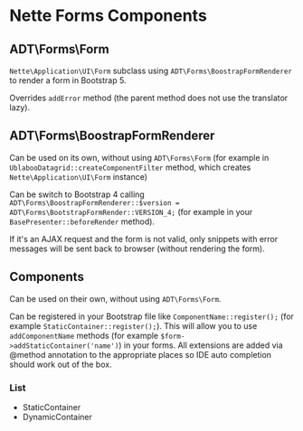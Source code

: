 # Nette Forms Components

## ADT\Forms\Form

`Nette\Application\UI\Form` subclass using `ADT\Forms\BoostrapFormRenderer` to render a form in Bootstrap 5.

Overrides `addError` method (the parent method does not use the translator lazy).

## ADT\Forms\BoostrapFormRenderer

Can be used on its own, without using `ADT\Forms\Form` (for example in `UblabooDatagrid::createComponentFilter` method, which creates `Nette\Application\UI\Form` instance)

Can be switch to Bootstrap 4 calling `ADT\Forms\BoostrapFormRenderer::$version = ADT\Forms\BootstrapFormRender::VERSION_4;` (for example in your `BasePresenter::beforeRender` method).

If it's an AJAX request and the form is not valid, only snippets with error messages will be sent back to browser (without rendering the form).

## Components

Can be used on their own, without using `ADT\Forms\Form`.

Can be registered in your Bootstrap file like `ComponentName::register();` (for example `StaticContainer::register();`). This will allow you to use `addComponentName` methods (for example `$form->addStaticContainer('name')`) in your forms. All extensions are added via @method annotation to the appropriate places so IDE auto completion should work out of the box.

### List

- StaticContainer
- DynamicContainer
